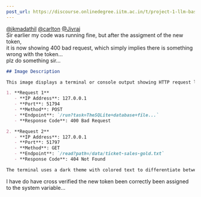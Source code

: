 ```yaml
---
post_url: https://discourse.onlinedegree.iitm.ac.in/t/project-1-llm-based-automation-agent-discussion-thread-tds-jan-2025/164277/513
---
```

[@jkmadathil](/u/jkmadathil) [@carlton](/u/carlton) [@Jivraj](/u/jivraj)  
Sir earlier my code was running fine, but after the assigment of the new token,  
it is now showing 400 bad request, which simply implies there is something wrong with the token…  
plz do something sir…  
```markdown
## Image Description

This image displays a terminal or console output showing HTTP request logs. The logs indicate two requests made to the server:

1. **Request 1**
   - **IP Address**: 127.0.0.1
   - **Port**: 51794
   - **Method**: POST
   - **Endpoint**: `/run?task=TheSQLite+database+file...`
   - **Response Code**: 400 Bad Request

2. **Request 2**
   - **IP Address**: 127.0.0.1
   - **Port**: 51797
   - **Method**: GET
   - **Endpoint**: `/read?path=/data/ticket-sales-gold.txt`
   - **Response Code**: 404 Not Found

The terminal uses a dark theme with colored text to differentiate between normal and error messages. The logs appear to be part of a debugging process for web application requests.
```

I have do have cross verified the new token been correctly been assigned to the system variable…